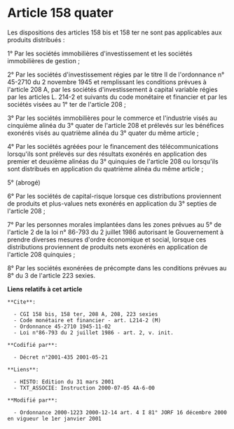 # Article 158 quater

Les dispositions des articles 158 bis et 158 ter ne sont pas applicables aux produits distribués :

1° Par les sociétés immobilières d'investissement et les sociétés immobilières de gestion ;

2° Par les sociétés d'investissement régies par le titre II de l'ordonnance n° 45-2710 du 2 novembre 1945 et remplissant les
conditions prévues à l'article 208 A, par les sociétés d'investissement à capital variable régies par les articles L. 214-2
et suivants du code monétaire et financier et par les sociétés visées au 1° ter de l'article 208 ;

3° Par les sociétés immobilières pour le commerce et l'industrie visés au cinquième alinéa du 3° quater de l'article 208 et
prélevés sur les bénéfices exonérés visés au quatrième alinéa du 3° quater du même article ;

4° Par les sociétés agréées pour le financement des télécommunications lorsqu'ils sont prélevés sur des résultats exonérés en
application des premier et deuxième alinéas du 3° quinquies de l'article 208 ou lorsqu'ils sont distribués en application du
quatrième alinéa du même article ;

5° (abrogé)

6° Par les sociétés de capital-risque lorsque ces distributions proviennent de produits et plus-values nets exonérés en
application du 3° septies de l'article 208 ;

7° Par les personnes morales implantées dans les zones prévues au 5° de l'article 2 de la loi n° 86-793 du 2 juillet 1986
autorisant le Gouvernement à prendre diverses mesures d'ordre économique et social, lorsque ces distributions proviennent de
produits nets exonérés en application de l'article 208 quinquies ; 

8° Par les sociétés exonérées de précompte dans les conditions prévues au 8° du 3 de l'article 223 sexies.

**Liens relatifs à cet article**

	**Cite**:

	  - CGI 158 bis, 158 ter, 208 A, 208, 223 sexies
	  - Code monétaire et financier - art. L214-2 (M)
	  - Ordonnance 45-2710 1945-11-02
	  - Loi n°86-793 du 2 juillet 1986 - art. 2, v. init.

	**Codifié par**:

	  - Décret n°2001-435 2001-05-21

	**Liens**:

	  - HISTO: Edition du 31 mars 2001
	  - TXT_ASSOCIE: Instruction 2000-07-05 4A-6-00

	**Modifié par**:

	  - Ordonnance 2000-1223 2000-12-14 art. 4 I 81° JORF 16 décembre 2000 en vigueur le 1er janvier 2001
